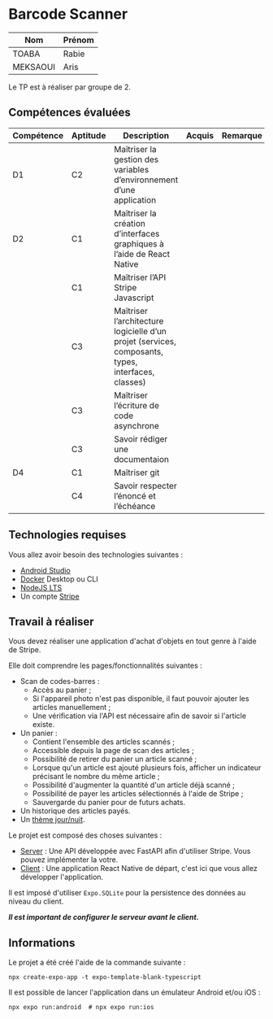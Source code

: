 # Barcode Scanner

|   Nom   | Prénom |
|---------|--------|
|   TOABA   |  Rabie  |
|   MEKSAOUI   |  Aris  |

Le TP est à réaliser par groupe de 2.

## Compétences évaluées

| Compétence | Aptitude | Description                                                                                        | Acquis | Remarque |
|------------|----------|----------------------------------------------------------------------------------------------------|--------|----------|
| D1         | C2       | Maîtriser la gestion des variables d’environnement d’une application                               |        |          |
| D2         | C1       | Maîtriser la création d’interfaces graphiques à l’aide de React Native                             |        |          |
|            | C1       | Maîtriser l’API Stripe Javascript                                                                  |        |          |
|            | C3       | Maîtriser l’architecture logicielle d’un projet (services, composants, types, interfaces, classes) |        |          |
|            | C3       | Maîtriser l’écriture de code asynchrone                                                            |        |          |
|            | C3       | Savoir rédiger une documentaion                                                                    |        |          |
| D4         | C1       | Maîtriser git                                                                                      |        |          |
|            | C4       | Savoir respecter l’énoncé et l’échéance                                                            |        |          |

## Technologies requises

Vous allez avoir besoin des technologies suivantes :
- [Android Studio](https://developer.android.com/studio "Android Studio")
- [Docker](https://www.docker.com "Docker") Desktop ou CLI
- [NodeJS LTS](https://nodejs.org/fr "NodeJS")
- Un compte [Stripe](https://stripe.com/fr "Stripe")

## Travail à réaliser

Vous devez réaliser une application d'achat d'objets en tout genre à l'aide de Stripe.

Elle doit comprendre les pages/fonctionnalités suivantes :

- Scan de codes-barres :
    - Accès au panier ;
    - Si l'appareil photo n'est pas disponible, il faut pouvoir ajouter les articles manuellement ;
    - Une vérification via l'API est nécessaire afin de savoir si l'article existe.
- Un panier :
    - Contient l'ensemble des articles scannés ;
    - Accessible depuis la page de scan des articles ;
    - Possibilité de retirer du panier un article scanné ;
    - Lorsque qu'un article est ajouté plusieurs fois, afficher un indicateur précisant le nombre du même article ;
    - Possibilité d'augmenter la quantité d'un article déjà scanné ;
    - Possibilité de payer les articles sélectionnés à l'aide de Stripe ;
    - Sauvergarde du panier pour de futurs achats.
- Un historique des articles payés.
- Un [thème jour/nuit](https://m2.material.io/design/color/dark-theme.html#ui-application).


Le projet est composé des choses suivantes :
- [Server](./server/README.md) : Une API développée avec FastAPI afin d'utiliser Stripe. Vous pouvez implémenter la votre.
- [Client](./client/README.md) : Une application React Native de départ, c'est ici que vous allez développer l'application.

Il est imposé d'utiliser `Expo.SQLite` pour la persistence des données au niveau du client.

***Il est important de configurer le serveur avant le client.***

## Informations

Le projet a été créé l'aide de la commande suivante :

```shell
npx create-expo-app -t expo-template-blank-typescript
```

Il est possible de lancer l'application dans un émulateur Android et/ou iOS :

```shell
npx expo run:android  # npx expo run:ios
```
